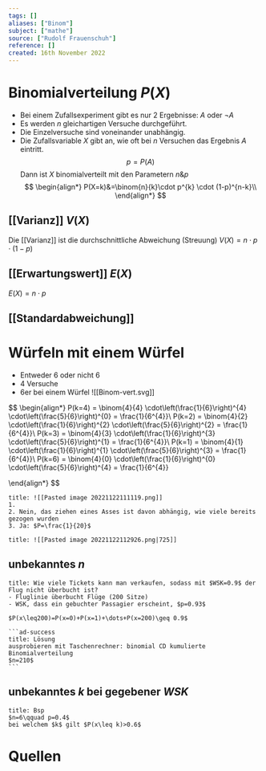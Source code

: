 ```yaml
---
tags: []
aliases: ["Binom"]
subject: ["mathe"]
source: ["Rudolf Frauenschuh"]
reference: []
created: 16th November 2022
---
```


# Binomialverteilung $P(X)$

- Bei einem Zufallsexperiment gibt es nur $2$ Ergebnisse: $A$ oder $\neg{A}$
- Es werden $n$ gleichartigen Versuche durchgeführt.
- Die Einzelversuche sind voneinander unabhängig.
- Die Zufallsvariable $X$ gibt an, wie oft bei $n$ Versuchen das Ergebnis $A$ eintritt.
$$p=P(A)$$
Dann ist $X$ binomialverteilt mit den Parametern $n\&p$
$$
\begin{align*}
P(X=k)&=\binom{n}{k}\cdot p^{k} \cdot (1-p)^{n-k}\\
\end{align*}
$$
## [[Varianz]] $V(X)$
Die [[Varianz]] ist die durchschnittliche Abweichung (Streuung)
$V(X)=n\cdot p\cdot(1-p)$

## [[Erwartungswert]] $E(X)$
$E(X)=n\cdot p$

## [[Standardabweichung]]
# Würfeln mit einem Würfel
- Entweder 6 oder nicht 6
- 4 Versuche
- 6er bei einem Würfel
![[Binom-vert.svg]]

$$
\begin{align*}
P(k=4) = \binom{4}{4} \cdot\left(\frac{1}{6}\right)^{4} \cdot\left(\frac{5}{6}\right)^{0} = \frac{1}{6^{4}}\\
P(k=2) = \binom{4}{2} \cdot\left(\frac{1}{6}\right)^{2} \cdot\left(\frac{5}{6}\right)^{2} = \frac{1}{6^{4}}\\
P(k=3) = \binom{4}{3} \cdot\left(\frac{1}{6}\right)^{3} \cdot\left(\frac{5}{6}\right)^{1} = \frac{1}{6^{4}}\\
P(k=1) = \binom{4}{1} \cdot\left(\frac{1}{6}\right)^{1} \cdot\left(\frac{5}{6}\right)^{3} = \frac{1}{6^{4}}\\
P(k=6) = \binom{4}{0} \cdot\left(\frac{1}{6}\right)^{0} \cdot\left(\frac{5}{6}\right)^{4} = \frac{1}{6^{4}}


\end{align*}
$$


```ad-example
title: ![[Pasted image 20221122111119.png]]
1. 
2. Nein, das ziehen eines Asses ist davon abhängig, wie viele bereits gezogen wurden
3. Ja: $P=\frac{1}{20}$
```

```ad-example
title: ![[Pasted image 20221122112926.png|725]]

```

## unbekanntes $n$
````ad-example
title: Wie viele Tickets kann man verkaufen, sodass mit $WSK=0.9$ der Flug nicht überbucht ist? 
- Fluglinie überbucht Flüge (200 Sitze)
- WSK, dass ein gebuchter Passagier erscheint, $p=0.93$

$P(x\leq200)=P(x=0)+P(x=1)+\dots+P(x=200)\geq 0.9$

```ad-success
title: Lösung
ausprobieren mit Taschenrechner: binomial CD kumulierte Binomialverteilung
$n=210$
```
````

## unbekanntes $k$ bei gegebener $WSK$
````ad-example
title: Bsp
$n=6\qquad p=0.4$
bei welchem $k$ gilt $P(x\leq k)>0.6$
````

# Quellen